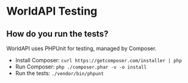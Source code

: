 WorldAPI Testing
================

How do you run the tests?
-------------------------

WorldAPI uses PHPUnit for testing, managed by Composer.

- Install Composer: `curl https://getcomposer.com/installer | php`
- Run Composer: `php ./composer.phar -v -o install`
- Run the tests: `./vendor/bin/phpunt`

